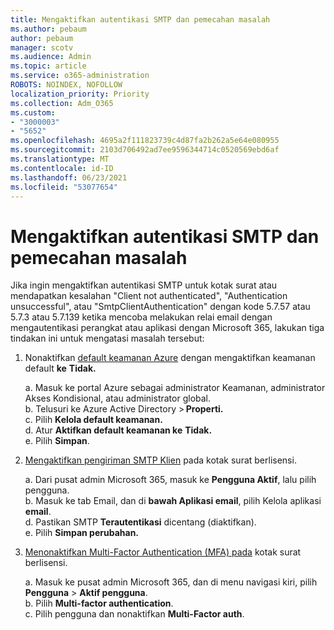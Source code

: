 ```yaml
---
title: Mengaktifkan autentikasi SMTP dan pemecahan masalah
ms.author: pebaum
author: pebaum
manager: scotv
ms.audience: Admin
ms.topic: article
ms.service: o365-administration
ROBOTS: NOINDEX, NOFOLLOW
localization_priority: Priority
ms.collection: Adm_O365
ms.custom:
- "3000003"
- "5652"
ms.openlocfilehash: 4695a2f111823739c4d87fa2b262a5e64e080955
ms.sourcegitcommit: 2103d706492ad7ee9596344714c0520569ebd6af
ms.translationtype: MT
ms.contentlocale: id-ID
ms.lasthandoff: 06/23/2021
ms.locfileid: "53077654"
---
```

# <a name="enable-smtp-authentication-and-troubleshooting"></a>Mengaktifkan autentikasi SMTP dan pemecahan masalah

Jika ingin mengaktifkan autentikasi SMTP untuk kotak surat atau mendapatkan kesalahan "Client not authenticated", "Authentication unsuccessful", atau "SmtpClientAuthentication" dengan kode 5.7.57 atau 5.7.3 atau 5.7.139 ketika mencoba melakukan relai email dengan mengautentikasi perangkat atau aplikasi dengan Microsoft 365, lakukan tiga tindakan ini untuk mengatasi masalah tersebut:

1. Nonaktifkan [default keamanan Azure](/azure/active-directory/fundamentals/concept-fundamentals-security-defaults) dengan mengaktifkan keamanan default **ke** **Tidak.**

    a. Masuk ke portal Azure sebagai administrator Keamanan, administrator Akses Kondisional, atau administrator global.<BR/>
    b. Telusuri ke Azure Active Directory > **Properti.**<BR/>
    c. Pilih **Kelola default keamanan.**<BR/>
    d. Atur **Aktifkan default keamanan ke** **Tidak.**<BR/>
    e. Pilih **Simpan**.

2. [Mengaktifkan pengiriman SMTP Klien](/exchange/clients-and-mobile-in-exchange-online/authenticated-client-smtp-submission#enable-smtp-auth-for-specific-mailboxes) pada kotak surat berlisensi.

    a. Dari pusat admin Microsoft 365, masuk ke **Pengguna Aktif**, lalu pilih pengguna.<BR/>
    b. Masuk ke tab Email, dan di **bawah Aplikasi email**, pilih Kelola aplikasi **email**.<BR/>
    d. Pastikan SMTP **Terautentikasi** dicentang (diaktifkan).<BR/>
    e. Pilih **Simpan perubahan.**<BR/>

3. [Menonaktifkan Multi-Factor Authentication (MFA) pada](/microsoft-365/admin/security-and-compliance/set-up-multi-factor-authentication#turn-off-legacy-per-user-mfa) kotak surat berlisensi.

    a. Masuk ke pusat admin Microsoft 365, dan di menu navigasi kiri, pilih **Pengguna**  >  **Aktif pengguna**.<BR/>
    b. Pilih **Multi-factor authentication**.<BR/>
    c. Pilih pengguna dan nonaktifkan **Multi-Factor auth**.<BR/>

